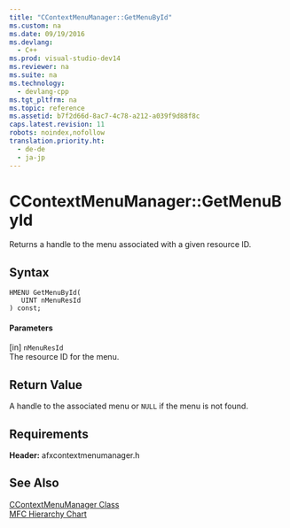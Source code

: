 ```yaml
---
title: "CContextMenuManager::GetMenuById"
ms.custom: na
ms.date: 09/19/2016
ms.devlang: 
  - C++
ms.prod: visual-studio-dev14
ms.reviewer: na
ms.suite: na
ms.technology: 
  - devlang-cpp
ms.tgt_pltfrm: na
ms.topic: reference
ms.assetid: b7f2d66d-8ac7-4c78-a212-a039f9d88f8c
caps.latest.revision: 11
robots: noindex,nofollow
translation.priority.ht: 
  - de-de
  - ja-jp
---
```

# CContextMenuManager::GetMenuById
Returns a handle to the menu associated with a given resource ID.  
  
## Syntax  
  
```  
HMENU GetMenuById(  
   UINT nMenuResId   
) const;  
```  
  
#### Parameters  
 [in] `nMenuResId`  
 The resource ID for the menu.  
  
## Return Value  
 A handle to the associated menu or `NULL` if the menu is not found.  
  
## Requirements  
 **Header:** afxcontextmenumanager.h  
  
## See Also  
 [CContextMenuManager Class](../vs140/CContextMenuManager-Class.md)   
 [MFC Hierarchy Chart](../vs140/Hierarchy-Chart.md)